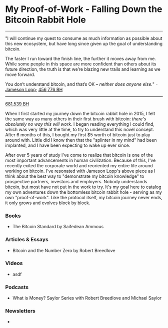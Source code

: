 # My Proof-of-Work - Falling Down the Bitcoin Rabbit Hole
***

"I will continue my quest to consume as much information as possible about this new ecosystem, but have long since given up the goal of understanding bitcoin.

The faster I run toward the finish line, the further it moves away from me. While some people in this space are more confident than others about its future direction, the truth is that we’re blazing new trails and learning as we move forward.  

You don’t understand bitcoin, and that’s OK – _neither does anyone else._" -[Jameson Lopp](https://www.coindesk.com/nobody-understands-bitcoin-thats-ok); [456,776 BH](https://blockstream.info/block/0000000000000000016827e9a4c094eb3f2d85ac18a85e05506e257b2daf8e1f)

***

[681,539 BH](https://blockstream.info/block/00000000000000000003145493db18ee69a7c3da96d32791fcc246452847caa3)

When I first started my journey down the bitcoin rabbit hole in 2015, I felt the same way as many others in their first brush with bitcoin: *_there's absolutely no way this will work_*.  I began reading everything I could find, which was very little at the time, to try to understand this novel concept.  After 6 months of this, I bought my first $5 worth of bitcoin just to play around with.  Little did I know then that the "splinter in my mind" had been implanted, and I have been expecting to wake up ever since.

After over 5 years of study I've come to realize that bitcoin is one of the most important advancements in human civilization.  Because of this, I've recently exited the corporate world and reoriented my entire life around working on bitcoin.  I've resonated with Jameson Lopp's above piece as I think about the best way to "demonstrate my bitcoin knowledge" to prospective partners, investors and employers.  Nobody understands bitcoin, but most have not put in the work to try.  It's my goal here to catalog my own adventures down the bottomless bitcoin rabbit hole - serving as my own "proof-of-work".  Like the protocol itself, my bitcoin journey never ends, it only grows and evolves block by block.

### Books
* The Bitcoin Standard by Saifedean Ammous

### Articles & Essays
* Bitcoin and the Number Zero by Robert Breedlove

### Videos
* asdf

### Podcasts
* What is Money? Saylor Series with Robert Breedlove and Michael Saylor

### Newsletters
* 
